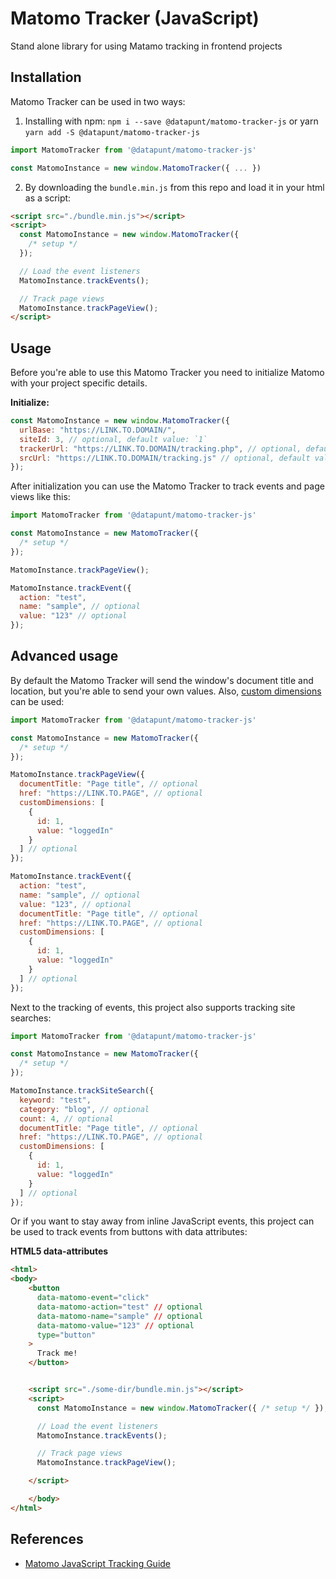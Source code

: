 # Matomo Tracker (JavaScript)

Stand alone library for using Matamo tracking in frontend projects

## Installation

Matomo Tracker can be used in two ways:

1. Installing with npm: `npm i --save @datapunt/matomo-tracker-js` or yarn `yarn add -S @datapunt/matomo-tracker-js`
```js
import MatomoTracker from '@datapunt/matomo-tracker-js'

const MatomoInstance = new window.MatomoTracker({ ... })
```

2. By downloading the `bundle.min.js` from this repo and load it in your html as a script:

```html
<script src="./bundle.min.js"></script>
<script>
  const MatomoInstance = new window.MatomoTracker({
    /* setup */
  });

  // Load the event listeners
  MatomoInstance.trackEvents();

  // Track page views
  MatomoInstance.trackPageView();
</script>
```

## Usage

Before you're able to use this Matomo Tracker you need to initialize Matomo with your project specific details.

**Initialize:**

```js
const MatomoInstance = new window.MatomoTracker({
  urlBase: "https://LINK.TO.DOMAIN/",
  siteId: 3, // optional, default value: `1`
  trackerUrl: "https://LINK.TO.DOMAIN/tracking.php", // optional, default value: `${urlBase}matomo.php`
  srcUrl: "https://LINK.TO.DOMAIN/tracking.js" // optional, default value: `${urlBase}matomo.js`
});
```

After initialization you can use the Matomo Tracker to track events and page views like this:

```js
import MatomoTracker from '@datapunt/matomo-tracker-js'

const MatomoInstance = new MatomoTracker({
  /* setup */
});

MatomoInstance.trackPageView();

MatomoInstance.trackEvent({
  action: "test",
  name: "sample", // optional
  value: "123" // optional
});
```

## Advanced usage

By default the Matomo Tracker will send the window's document title and location, but you're able to send your own values. Also, [custom dimensions](https://matomo.org/docs/custom-dimensions/) can be used:

```js
import MatomoTracker from '@datapunt/matomo-tracker-js'

const MatomoInstance = new MatomoTracker({
  /* setup */
});

MatomoInstance.trackPageView({
  documentTitle: "Page title", // optional
  href: "https://LINK.TO.PAGE", // optional
  customDimensions: [
    {
      id: 1,
      value: "loggedIn"
    }
  ] // optional
});

MatomoInstance.trackEvent({
  action: "test",
  name: "sample", // optional
  value: "123", // optional
  documentTitle: "Page title", // optional
  href: "https://LINK.TO.PAGE", // optional
  customDimensions: [
    {
      id: 1,
      value: "loggedIn"
    }
  ] // optional
});
```

Next to the tracking of events, this project also supports tracking site searches:

```js
import MatomoTracker from '@datapunt/matomo-tracker-js'

const MatomoInstance = new MatomoTracker({
  /* setup */
});

MatomoInstance.trackSiteSearch({
  keyword: "test",
  category: "blog", // optional
  count: 4, // optional
  documentTitle: "Page title", // optional
  href: "https://LINK.TO.PAGE", // optional
  customDimensions: [
    {
      id: 1,
      value: "loggedIn"
    }
  ] // optional
});
```

Or if you want to stay away from inline JavaScript events, this project can be used to track events from buttons with data attributes:

**HTML5 data-attributes**

```html
<html>
<body>
    <button
      data-matomo-event="click"
      data-matomo-action="test" // optional
      data-matomo-name="sample" // optional
      data-matomo-value="123" // optional
      type="button"
    >
      Track me!
    </button>


    <script src="./some-dir/bundle.min.js"></script>
    <script>
      const MatomoInstance = new window.MatomoTracker({ /* setup */ });

	  // Load the event listeners
      MatomoInstance.trackEvents();

      // Track page views
      MatomoInstance.trackPageView();

    </script>

    </body>
</html>
```

## References

- [Matomo JavaScript Tracking Guide](https://developer.matomo.org/guides/tracking-javascript-guide)

